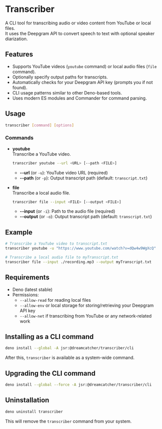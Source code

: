 # Transcriber

A CLI tool for transcribing audio or video content from YouTube or local files.\
It uses the Deepgram API to convert speech to text with optional speaker
diarization.

## Features

- Supports YouTube videos (`youtube` command) or local audio files (`file`
  command).
- Optionally specify output paths for transcripts.
- Automatically checks for your Deepgram API key (prompts you if not found).
- CLI usage patterns similar to other Deno-based tools.
- Uses modern ES modules and Commander for command parsing.

## Usage

```bash
transcriber [command] [options]
```

### Commands

- **youtube**\
  Transcribe a YouTube video.
  ```bash
  transcriber youtube --url <URL> [--path <FILE>]
  ```
  - **--url** (or `-u`): YouTube video URL (required)
  - **--path** (or `-p`): Output transcript path (default: `transcript.txt`)

- **file**\
  Transcribe a local audio file.
  ```bash
  transcriber file --input <FILE> [--output <FILE>]
  ```
  - **--input** (or `-i`): Path to the audio file (required)
  - **--output** (or `-o`): Output transcript path (default: `transcript.txt`)

## Example

```bash
# Transcribe a YouTube video to transcript.txt
transcriber youtube -u "https://www.youtube.com/watch?v=dQw4w9WgXcQ"

# Transcribe a local audio file to myTranscript.txt
transcriber file --input ./recording.mp3 --output myTranscript.txt
```

## Requirements

- Deno (latest stable)
- Permissions:
  - `--allow-read` for reading local files
  - `--allow-env` or local storage for storing/retrieving your Deepgram API key
  - `--allow-net` if transcribing from YouTube or any network-related work

## Installing as a CLI command

```bash
deno install --global -A jsr:@dreamcatcher/transcriber/cli
```

After this, `transcriber` is available as a system-wide command.

## Upgrading the CLI command

```bash
deno install --global --force -A jsr:@dreamcatcher/transcriber/cli
```

## Uninstallation

```bash
deno uninstall transcriber
```

This will remove the `transcriber` command from your system.
